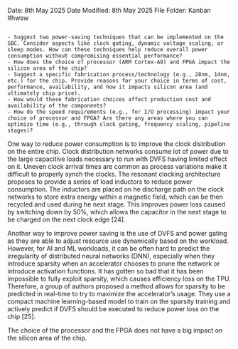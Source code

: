 Date: 8th May 2025
Date Modified: 8th May 2025
File Folder: Kanban
#hwsw 

```ad-summary

- Suggest two power-saving techniques that can be implemented on the SBC. Consider aspects like clock gating, dynamic voltage scaling, or sleep modes. How can these techniques help reduce overall power consumption without compromising essential performance?
- How does the choice of processor (ARM Cortex-A9) and FPGA impact the silicon area of the chip?
- Suggest a specific fabrication process/technology (e.g., 28nm, 14nm, etc.) for the chip. Provide reasons for your choice in terms of cost, performance, availability, and how it impacts silicon area (and ultimately chip price).
- How would these fabrication choices affect production cost and availability of the components?
- How do the speed requirements (e.g., for I/O processing) impact your choice of processor and FPGA? Are there any areas where you can optimize time (e.g., through clock gating, frequency scaling, pipeline stages)?

```

One way to reduce power consumption is to improve the clock distribution on the entire chip. Clock distribution networks consume lot of power due to the large capacitive loads necessary to run with DVFS having limited effect on it. Uneven clock arrival times are common as process variations make it difficult to properly synch the clocks. The resonant clocking architecture proposes to provide a series of load inductors to reduce power consumption. The inductors are placed on he discharge path on the clock networks to store extra energy within a magnetic field, which can be then recycled and used during he next stage. This improves power loss caused by switching down by 50%, which allows the capacitor in the next stage to be charged on the next clock edge [24].

Another way to improve power saving is the use of DVFS and power gating as they are able to adjust resource use dynamically based on the workload. However, for AI and ML workloads, it can be often hard to predict the irregularity of distributed neural networks (DNN), especially when they introduce sparsity when an accelerator chooses to prune the network or introduce activation functions. It has gotten so bad that it has been impossible to fully exploit sparsity, which causes efficiency loss on the TPU. Therefore, a group of authors proposed a method allows for sparsity to be predicted in real-time to try to maximize the accelerator’s usage. They use a compact machine learning-based model to train on the sparsity training and actively predict if DVFS should be executed to reduce power loss on the chip [25].

The choice of the processor and the FPGA does not have a big impact on the silicon area of the chip. 
